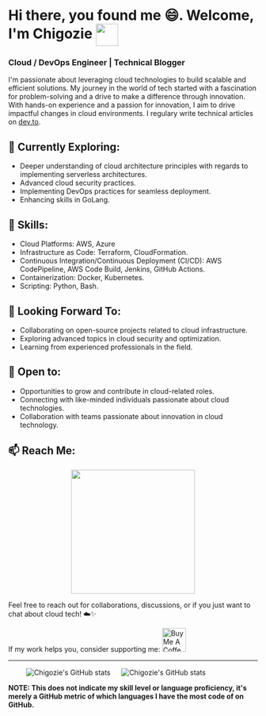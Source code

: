 <!--
**ChigozieCO/ChigozieCO** is a ✨ _special_ ✨ repository because its `README.md` (this file) appears on your GitHub profile.

Here are some ideas to get you started:

- 🔭 I’m currently working on ...
- 🌱 I’m currently learning ...
- 👯 I’m looking to collaborate on ...
- 🤔 I’m looking for help with ...
- 💬 Ask me about ...
- 📫 How to reach me: ...
- 😄 Pronouns: ...
- ⚡ Fun fact: ...
-->

# Hi there, you found me 😄. Welcome, I'm Chigozie <img src="https://images.emojiterra.com/google/noto-emoji/unicode-15/animated/1f44b-1f3fe.gif" width="45" align=center /> 

<!--
![Profile Visits](https://img.shields.io/endpoint?url=https://raw.githubusercontent.com/ChigozieCO/profile-visit-counter/main/visit-count.json&color=ff69b4&labelColor=9c27b0)
-->
### Cloud / DevOps Engineer | Technical Blogger

I'm passionate about leveraging cloud technologies to build scalable and efficient solutions. My journey in the world of tech started with a fascination for problem-solving and a drive to make a difference through innovation. With hands-on experience and a passion for innovation, I aim to drive impactful changes in cloud environments. I regulary write technical articles on [dev.to](https://dev.to/chigozieco).

## 🌱 **Currently Exploring**: 
- Deeper understanding of cloud architecture principles with regards to implementing serverless architectures.
- Advanced cloud security practices.
- Implementing DevOps practices for seamless deployment.
- Enhancing skills in GoLang.

## 🚀 **Skills**: 
- Cloud Platforms: AWS, Azure
- Infrastructure as Code: Terraform, CloudFormation.
- Continuous Integration/Continuous Deployment (CI/CD): AWS CodePipeline, AWS Code Build, Jenkins, GitHub Actions.
- Containerization: Docker, Kubernetes.
- Scripting: Python, Bash.

## 🔭 **Looking Forward To**:
- Collaborating on open-source projects related to cloud infrastructure.
- Exploring advanced topics in cloud security and optimization.
- Learning from experienced professionals in the field.

## 🤝 **Open to**:
- Opportunities to grow and contribute in cloud-related roles.
- Connecting with like-minded individuals passionate about cloud technologies.
- Collaboration with teams passionate about innovation in cloud technology.

## 📫 **Reach Me**:
<p align="center">
  <a href="mailto:chigoziem@proton.me"><img src="https://github.com/ChigozieCO/ChigozieCO/assets/107365067/14d4f05d-a1ef-49ab-a33c-cc21175216f1" width="250" /> </a>
</p>

Feel free to reach out for collaborations, discussions, or if you just want to chat about cloud tech! ☁️✨

If my work helps you, consider supporting me: <a href="https://buymeacoffee.com/chigozieco" target="_blank"><img src="https://cdn.buymeacoffee.com/buttons/v2/default-yellow.png" alt="Buy Me A Coffee" height=48 ></a>
 
----
&emsp; &emsp; <img align="center" src="https://github-readme-stats.vercel.app/api?username=ChigozieCO&hide=stars,contribs&show_icons=true&hide_border=true&show=prs_merged&theme=vue-dark" alt="Chigozie's GitHub stats" /> &emsp; <img align="center" src="https://github-readme-stats.vercel.app/api/top-langs/?username=ChigozieCO&langs_count=8&layout=compact&hide_border=true&theme=vue-dark" alt="Chigozie's GitHub stats" /> 

**NOTE: This does not indicate my skill level or language proficiency, it's merely a GitHub metric of which languages I have the most code of on GitHub.**

